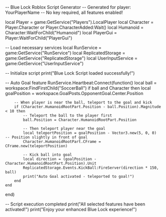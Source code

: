 -- Blue Lock Roblox Script Generator
-- Generated for player: YourPlayerName
-- No key required, all features enabled!

local Player = game:GetService("Players").LocalPlayer
local Character = Player.Character or Player.CharacterAdded:Wait()
local Humanoid = Character:WaitForChild("Humanoid")
local PlayerGui = Player:WaitForChild("PlayerGui")

-- Load necessary services
local RunService = game:GetService("RunService")
local ReplicatedStorage = game:GetService("ReplicatedStorage")
local UserInputService = game:GetService("UserInputService")

-- Initialize script
print("Blue Lock Script loaded successfully!")

-- Auto Goal feature
RunService.Heartbeat:Connect(function()
    local ball = workspace:FindFirstChild("SoccerBall")
    if ball and Character then
        local goalPosition = workspace.GoalPosts.OpponentGoal.Center.Position
        
        -- When player is near the ball, teleport to the goal and kick
        if (Character.HumanoidRootPart.Position - ball.Position).Magnitude < 10 then
            -- Teleport the ball to the player first
            ball.Position = Character.HumanoidRootPart.Position
            
            -- Then teleport player near the goal
            local teleportPosition = goalPosition - Vector3.new(5, 0, 0)  -- Position slightly in front of goal
            Character.HumanoidRootPart.CFrame = CFrame.new(teleportPosition)
            
            -- Kick ball into goal
            local direction = (goalPosition - Character.HumanoidRootPart.Position).Unit
            ReplicatedStorage.Events.KickBall:FireServer(direction * 150, ball)
            print("Auto Goal activated - teleported to goal!")
        end
    end
end)

-- Script execution completed
print("All selected features have been activated!")
print("Enjoy your enhanced Blue Lock experience!")
